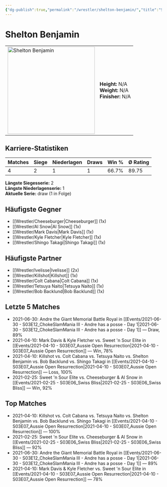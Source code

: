```yaml
---
{"dg-publish":true,"permalink":"/wrestler/shelton-benjamin/","title":"Shelton Benjamin","tags":["wrestler"],"noteIcon":""}
---
```



# Shelton Benjamin

<table>
        <tr>
        <td><img src="https://github.com/CptSpaulding1980/choke-slam-wrestling/releases/download/images/Shelton_Benjamin.png" width="280" alt="Shelton Benjamin"></td>
        <td>
        <b>Height:</b> N/A<br>
        <b>Weight:</b> N/A<br>
        <b>Finisher:</b> N/A<br>
        </td>
        </tr>
        </table>
        

## Karriere-Statistiken

| Matches | Siege | Niederlagen | Draws | Win % | Ø Rating |
|---------|-------|-------------|-------|-------|-----------|
| 4 | 2 | 1 | 1 | 66.7% | 89.75 |

**Längste Siegesserie:** 2<br>**Längste Niederlagenserie:** 1<br>**Aktuelle Serie:** draw (1 in Folge)


## Häufigste Gegner
- [[Wrestler/Cheeseburger\|Cheeseburger]] (1x)
- [[Wrestler/Al Snow\|Al Snow]] (1x)
- [[Wrestler/Mark Davis\|Mark Davis]] (1x)
- [[Wrestler/Kyle Fletcher\|Kyle Fletcher]] (1x)
- [[Wrestler/Shingo Takagi\|Shingo Takagi]] (1x)

## Häufigste Partner
- [[Wrestler/Ivelisse\|Ivelisse]] (2x)
- [[Wrestler/Killshot\|Killshot]] (1x)
- [[Wrestler/Colt Cabana\|Colt Cabana]] (1x)
- [[Wrestler/Tetsuya Naito\|Tetsuya Naito]] (1x)
- [[Wrestler/Bob Backlund\|Bob Backlund]] (1x)

## Letzte 5 Matches
- 2021-06-30: Andre the Giant Memorial Battle Royal in [[Events/2021-06-30 - S03E12_ChokeSlamMania III - Andre has a posse - Day 1\|2021-06-30 - S03E12_ChokeSlamMania III - Andre has a posse - Day 1]] — Draw, 89%
- 2021-04-10: Mark Davis & Kyle Fletcher vs. Sweet 'n Sour Elite in [[Events/2021-04-10 - S03E07_Aussie Open Resurrection\|2021-04-10 - S03E07_Aussie Open Resurrection]] — Win, 78%
- 2021-04-10: Killshot vs. Colt Cabana vs. Tetsuya Naito vs. Shelton Benjamin vs. Bob Backlund vs. Shingo Takagi in [[Events/2021-04-10 - S03E07_Aussie Open Resurrection\|2021-04-10 - S03E07_Aussie Open Resurrection]] — Loss, 100%
- 2021-02-25: Sweet 'n Sour Elite vs. Cheeseburger & Al Snow in [[Events/2021-02-25 - S03E06_Swiss Bliss\|2021-02-25 - S03E06_Swiss Bliss]] — Win, 92%

## Top Matches
- 2021-04-10: Killshot vs. Colt Cabana vs. Tetsuya Naito vs. Shelton Benjamin vs. Bob Backlund vs. Shingo Takagi in [[Events/2021-04-10 - S03E07_Aussie Open Resurrection\|2021-04-10 - S03E07_Aussie Open Resurrection]] — 100%
- 2021-02-25: Sweet 'n Sour Elite vs. Cheeseburger & Al Snow in [[Events/2021-02-25 - S03E06_Swiss Bliss\|2021-02-25 - S03E06_Swiss Bliss]] — 92%
- 2021-06-30: Andre the Giant Memorial Battle Royal in [[Events/2021-06-30 - S03E12_ChokeSlamMania III - Andre has a posse - Day 1\|2021-06-30 - S03E12_ChokeSlamMania III - Andre has a posse - Day 1]] — 89%
- 2021-04-10: Mark Davis & Kyle Fletcher vs. Sweet 'n Sour Elite in [[Events/2021-04-10 - S03E07_Aussie Open Resurrection\|2021-04-10 - S03E07_Aussie Open Resurrection]] — 78%
